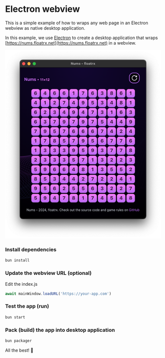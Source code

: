 # Electron webview

This is a simple example of how to wraps any web page in an Electron webview as native desktop application.

In this example, we use [Electron](https://www.electronjs.org/) to create a desktop application that wraps [https://nums.floatrx.net](https://nums.floatrx.net) in a webview.

![Screenshot](app.png)



### Install dependencies
```bash
bun install
```

### Update the webview URL (optional)
Edit the index.js
```js
await mainWindow.loadURL('https://your-app.com')
```

### Test the app (run)
```bash
bun start
```

### Pack (build) the app into desktop application
```bash
bun packager
```

All the best! 🚀
